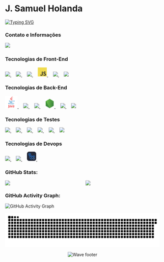 

 <p align="center">
  <h1>J. Samuel Holanda</h1>
  </p>
  
  [![Typing SVG](https://readme-typing-svg.demolab.com?font=Fira+Code&pause=1000&color=22C5F7&width=435&lines=Quality+Assurance+%7C+Test+Automation+%7C+QA+Tester)](https://git.io/typing-svg)


 <h3> Contato e Informações <p> 

  <a href = "https://www.linkedin.com/in/j-samuel-holanda/">
    <img aling= "center" heigth="30" width ="30" src ="https://upload.wikimedia.org/wikipedia/commons/thumb/8/81/LinkedIn_icon.svg/2048px-LinkedIn_icon.svg.png"
    style="max-width: 100%">
  </a>
 
 
 <h3> Tecnologias de Front-End <p> 
  
  <a href = "">
   <img aling= "center" heigth="30" width ="30" src="https://cdn.pixabay.com/photo/2017/08/05/11/16/logo-2582748_1280.png" 
   style="max-width: 100%">
  </a>
  &nbsp; &nbsp;
  
  <a href = "">
   <img aling= "center" heigth="30" width ="30" src="https://gremmedia.hu/storage/app/uploads/public/5eb/e9a/f22/5ebe9af2215a9357125656.png" 
   style="max-width: 100%">
  </a>
  &nbsp; &nbsp;
  
  <a href = "">
   <img aling= "center" heigth="30" width ="30" src="https://cdn-icons-png.flaticon.com/512/5968/5968672.png" 
   style="max-width: 100%">
  </a>
  &nbsp; &nbsp;

  <a href = "">
   <img aling= "center" heigth="30" width ="30" src="https://raw.githubusercontent.com/devicons/devicon/master/icons/javascript/javascript-original.svg" 
   style="max-width: 100%">
  </a>
  &nbsp; &nbsp;

  <a href = "">
   <img aling= "center" heigth="30" width ="30" src="https://upload.wikimedia.org/wikipedia/commons/thumb/4/4c/Typescript_logo_2020.svg/120px-Typescript_logo_2020.svg.png" 
   style="max-width: 100%">
  </a>
  &nbsp; &nbsp;

  <a href = "">
   <img aling= "center" heigth="40" width ="40" src="https://upload.wikimedia.org/wikipedia/commons/thumb/a/a7/React-icon.svg/512px-React-icon.svg.png" 
   style="max-width: 100%">
  </a>
  
 </h3>
 
 
 
 <h3> Tecnologias de Back-End <p>
  <a href = "">
   <img aling= "center" heigth="400" width ="40" src = "https://raw.githubusercontent.com/devicons/devicon/master/icons/java/java-original-wordmark.svg" 
    style="max-width: 100%">
  </a>
  &nbsp; &nbsp;

  <a href = "">
   <img aling= "center" heigth="30" width ="30" src = "https://www.tisdigitech.com/wp-content/uploads/2024/06/PHP-bg.png" 
    style="max-width: 100%">
  </a>
  &nbsp; &nbsp;
  
  <a href = "">
   <img aling= "center" heigth="30" width ="30" src="https://upload.wikimedia.org/wikipedia/commons/thumb/4/4c/Typescript_logo_2020.svg/120px-Typescript_logo_2020.svg.png" 
   style="max-width: 100%">
  </a>
  &nbsp; &nbsp;
  
  <a href = "">
   <img aling= "center"  heigth="30" width ="30" src = "https://raw.githubusercontent.com/devicons/devicon/master/icons/nodejs/nodejs-original.svg" 
    style="max-width: 100%">
  </a>
   &nbsp;  &nbsp;
   
  <a href = "">
   <img aling= "center" heigth="30" width ="30" src = "https://wpforms.com/wp-content/uploads/cache/integrations/62a004b95946bb97541afa471dcca73a.png" 
    style="max-width: 100%">
  </a>
  &nbsp;  &nbsp;
  
  <a href = "">
   <img aling= "center"  heigth="30" width ="30" src = "https://www.w3schools.in/wp-content/uploads/mongodb-logo.png" 
    style="max-width: 100%">
  </a>

  


 
 </h3>

 
 
 
 
 <h3> Tecnologias de Testes <p>
 
  <a href = "">
   <img aling= "center" heigth="30" width ="30" src = "https://ciclosw.files.wordpress.com/2015/08/big-logo.png" 
    style="max-width: 100%">
  </a>
  &nbsp;  &nbsp;

  <a href = "">
   <img aling= "center" heigth="25" width ="25" src = "https://static-00.iconduck.com/assets.00/postman-icon-512x512-egthorop.png" 
    style="max-width: 100%; ">
  </a>
  &nbsp;  &nbsp;

  <a href = "">
   <img aling= "center" heigth="25" width ="25" src = "https://static-00.iconduck.com/assets.00/cypress-icon-512x511-29zvfts6.png" 
    style="max-width: 100%">
  </a>
   &nbsp;  &nbsp;
  
  <a href = "">
   <img aling= "center" heigth="30" width ="30" src = "https://icon.icepanel.io/Technology/svg/Playwrite.svg" 
    style="max-width: 100%; ">
  </a>
  &nbsp;  &nbsp;

  <a href = "">
   <img aling= "center" heigth="50" width ="50" src = "https://miro.medium.com/v2/resize:fit:720/format:webp/1*N5M8NJtZp83EMrK1WGhjjw.png" 
    style="max-width: 100%; ">
  </a>
  &nbsp;  &nbsp;

  
  
  
   
  
  <a href = "">
   <img aling= "center" heigth="30" width ="30" src = "https://www.simplilearn.com/ice9/free_resources_article_thumb/JMeter_Logo.png" 
    style="max-width: 100%">
  </a>
 </h3>

  <h3> Tecnologias de Devops <p>
 
  <a href = "">
   <img aling= "center" heigth="30" width ="30" src = "https://www.jenkins.io/images/logos/jenkins/jenkins.svg" 
    style="max-width: 100%">
  </a>
  &nbsp;  &nbsp;

  <a href = "">
   <img aling= "center" heigth="40" width ="40" src = "https://static-00.iconduck.com/assets.00/docker-icon-512x438-ga1hb37h.png" 
    style="max-width: 100%">
  </a>
  &nbsp;  &nbsp;

  <a href = "">
   <img aling= "center" heigth="30" width ="30" src = "https://raw.githubusercontent.com/jpb06/jpb06/master/icons/GithubActions-Dark.svg" 
    style="max-width: 100%">
  </a>
  &nbsp;  &nbsp;

### GitHub Stats:

<div style="display: flex; justify-content: space-between;">
  <img src="https://github-readme-stats.vercel.app/api?username=JS-HolandeZ&show_icons=true&theme=github_dark" width="48%" />
  <img src="https://github-readme-streak-stats.herokuapp.com/?user=JS-HolandeZ&theme=github_dark_blue" width="48%" />
</div>




### GitHub Activity Graph:

![GitHub Activity Graph](https://github-readme-activity-graph.vercel.app/graph?username=JS-HolandeZ&radius=16&theme=react-dark&area=true&hide_title=false&hide_border=false&order=5)

 


<p align="center">
  <img src="https://github.com/JS-HolandeZ/JS-HolandeZ/blob/output/github-contribution-grid-snake-dark.svg" alt="Snake animation" />
</p>



<p align="center">
  <img src="https://camo.githubusercontent.com/523e198db91e59fcb95fedd872dc9e957e4cc09d07ed65167e7b559bb1f5d2d3/68747470733a2f2f63617073756c652d72656e6465722e76657263656c2e6170702f6170693f747970653d776176696e6726636f6c6f723d343037396138266865696768743d3132302673656374696f6e3d666f6f746572" alt="Wave footer" />
</p>

 
 
  
  
  
 
 
 
<br>





